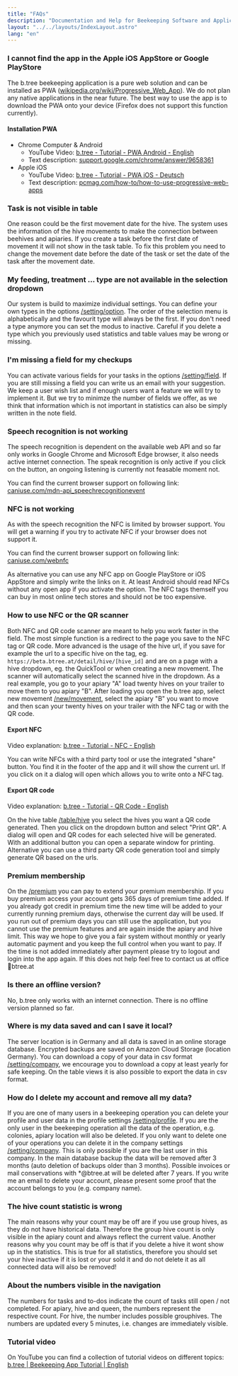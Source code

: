 ```yaml
---
title: "FAQs"
description: "Documentation and Help for Beekeeping Software and Application"
layout: "../../layouts/IndexLayout.astro"
lang: "en"
---
```


### I cannot find the app in the Apple iOS AppStore or Google PlayStore

The b.tree beekeeping application is a pure web solution and can be installed as PWA ([wikipedia.org/wiki/Progressive_Web_App](https://en.wikipedia.org/wiki/Progressive_Web_App)). We do not plan any native applications in the near future. The best way to use the app is to download the PWA onto your device (Firefox does not support this function currently).

#### Installation PWA

- Chrome Computer & Android
  - YouTube Video: [b.tree - Tutorial - PWA Android - English](https://youtu.be/Qz_Dt4LRj3M)
  - Text description: [support.google.com/chrome/answer/9658361](https://support.google.com/chrome/answer/9658361)
- Apple iOS
  - YouTube Video: [b.tree - Tutorial - PWA iOS - Deutsch](https://youtu.be/_O5TJDFNtC0)
  - Text description: [pcmag.com/how-to/how-to-use-progressive-web-apps](https://www.pcmag.com/how-to/how-to-use-progressive-web-apps)

### Task is not visible in table

One reason could be the first movement date for the hive. The system uses the information of the hive movements to make the connection between beehives and apiaries. If you create a task before the first date of movement it will not show in the task table. To fix this problem you need to change the movement date before the date of the task or set the date of the task after the movement date.

### My feeding, treatment ... type are not available in the selection dropdown

Our system is build to maximize individual settings. You can define your own types in the options [/setting/option](https://app.btree.at/setting/option/checkup_types). The order of the selection menu is alphabetically and the favourit type will always be the first. If you don't need a type anymore you can set the modus to inactive. Careful if you delete a type which you previously used statistics and table values may be wrong or missing.

### I'm missing a field for my checkups

You can activate various fields for your tasks in the options [/setting/field](https://app.btree.at/setting/field). If you are still missing a field you can write us an email with your suggestion. We keep a user wish list and if enough users want a feature we will try to implement it. But we try to minimze the number of fields we offer, as we think that information which is not important in statistics can also be simply written in the note field.

### Speech recognition is not working

The speech recognition is dependent on the available web API and so far only works in Google Chrome and Microsoft Edge browser, it also needs active internet connection. The speak recognition is only active if you click on the button, an ongoing listening is currently not feasable moment not.

You can find the current browser support on following link: [caniuse.com/mdn-api_speechrecognitionevent](https://caniuse.com/mdn-api_speechrecognitionevent)

### NFC is not working

As with the speech recognition the NFC is limited by browser support. You will get a warning if you try to activate NFC if your browser does not support it.

You can find the current browser support on following link: [caniuse.com/webnfc](https://caniuse.com/webnfc)

As alternative you can use any NFC app on Google PlayStore or iOS AppStore and simply write the links on it. At least Android should read NFCs without any open app if you activate the option. The NFC tags themself you can buy in most online tech stores and should not be too expensive.

### How to use NFC or the QR scanner

Both NFC and QR code scanner are meant to help you work faster in the field. The most simple function is a redirect to the page you save to the NFC tag or QR code. More advanced is the usage of the hive url, if you save for example the url to a specific hive on the tag, eg. `https://beta.btree.at/detail/hive/[hive_id]` and are on a page with a hive dropdown, eg. the QuickTool or when creating a new movement. The scanner will automatically select the scanned hive in the dropdown. As a real example, you go to your apiary "A" load twenty hives on your trailer to move them to you apiary "B". After loading you open the b.tree app, select new movement [/new/movement](https://app.btree.at/new/movement), select the apiary "B" you want to move and then scan your twenty hives on your trailer with the NFC tag or with the QR code.

#### Export NFC

Video explanation: [b.tree - Tutorial - NFC - English](https://youtu.be/6gaJMcWiAGA)

You can write NFCs with a third party tool or use the integrated "share" button. You find it in the footer of the app and it will show the current url. If you click on it a dialog will open which allows you to write onto a NFC tag.

#### Export QR code

Video explanation: [b.tree - Tutorial - QR Code - English](https://youtu.be/L1Cv6pYBx9Q)

On the hive table [/table/hive](https://app.btree.at/table/hive) you select the hives you want a QR code generated. Then you click on the dropdown button and select "Print QR". A dialog will open and QR codes for each selected hive will be generated. With an additional button you can open a separate window for printing. Alternative you can use a third party QR code generation tool and simply generate QR based on the urls.

### Premium membership

On the [/premium](https://app.btree.at/premium) you can pay to extend your premium membership. If you buy premium access your account gets 365 days of premium time added. If you already got credit in premium time the new time will be added to your currently running premium days, otherwise the current day will be used. If you run out of premium days you can still use the application, but you cannot use the premium features and are again inside the apiary and hive limit. This way we hope to give you a fair system without monthly or yearly automatic payment and you keep the full control when you want to pay. If the time is not added immediately after payment please try to logout and login into the app again. If this does not help feel free to contact us at office📧btree.at

### Is there an offline version?

No, b.tree only works with an internet connection. There is no offline version planned so far.

### Where is my data saved and can I save it local?

The server location is in Germany and all data is saved in an online storage database. Encrypted backups are saved on Amazon Cloud Storage (location Germany). You can download a copy of your data in csv format [/setting/company](https://app.btree.at/setting/company), we encourage you to download a copy at least yearly for safe keeping. On the table views it is also possible to export the data in csv format.

### How do I delete my account and remove all my data?

If you are one of many users in a beekeeping operation you can delete your profile and user data in the profile settings [/setting/profile](https://app.btree.at/setting/profile). If you are the only user in the beekeeping operation all the data of the operation, e.g. colonies, apiary location will also be deleted. If you only want to delete one of your operations you can delete it in the company settings [/setting/company](https://app.btree.at/setting/company). This is only possible if you are the last user in this company. In the main database backup the data will be removed after 3 months (auto deletion of backups older than 3 months). Possible invoices or mail conservations with \*@btree.at will be deleted after 7 years. If you write me an email to delete your account, please present some proof that the account belongs to you (e.g. company name).

### The hive count statistic is wrong

The main reasons why your count may be off are if you use group hives, as they do not have historical data. Therefore the group hive count is only visible in the apiary count and always reflect the current value. Another reasons why you count may be off is that if you delete a hive it wont show up in the statistics. This is true for all statistics, therefore you should set your hive inactive if it is lost or your sold it and do not delete it as all connected data will also be removed!

### About the numbers visible in the navigation

The numbers for tasks and to-dos indicate the count of tasks still open / not completed. For apiary, hive and queen, the numbers represent the respective count. For hive, the number includes possible grouphives. The numbers are updated every 5 minutes, i.e. changes are immediately visible.

### Tutorial video

On YouTube you can find a collection of tutorial videos on different topics: [b.tree | Beekeeping App Tutorial | English](https://youtube.com/playlist?list=PLtd4fnhQMyZ34CSl0_vc4dMOP3BrVoXYK)
